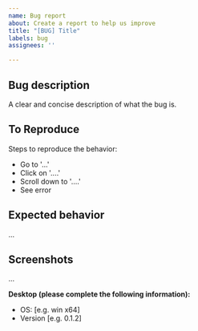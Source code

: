 ```yaml
---
name: Bug report
about: Create a report to help us improve
title: "[BUG] Title"
labels: bug
assignees: ''

---
```


## Bug description
A clear and concise description of what the bug is.

## To Reproduce
Steps to reproduce the behavior:
- Go to '...'
- Click on '....'
- Scroll down to '....'
- See error

## Expected behavior
...

## Screenshots
...

**Desktop (please complete the following information):**
 - OS: [e.g. win x64]
 - Version [e.g. 0.1.2]
